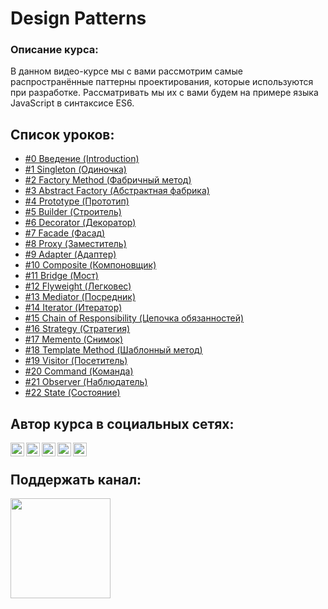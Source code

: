 #  Design Patterns

### Описание курса:
В данном видео-курсе мы с вами рассмотрим самые распространённые паттерны проектирования, которые используются при разработке. Рассматривать мы их с вами будем на примере языка JavaScript в синтаксисе ES6.

## Список уроков:
- [#0 Введение (Introduction)](https://youtu.be/RyY6x_6ws4s)
- [#1 Singleton (Одиночка)](https://youtu.be/GrYs0qDQEp0)
- [#2 Factory Method (Фабричный метод)](https://youtu.be/wmla1hxxvQI)
- [#3 Abstract Factory (Абстрактная фабрика)](https://youtu.be/LDA4riuzgiw)
- [#4 Prototype (Прототип)](https://youtu.be/nDth2LO5ra4)
- [#5 Builder (Строитель)](https://youtu.be/P36gibfPaXs)
- [#6 Decorator (Декоратор)](https://youtu.be/gXvKHKQB2DI)
- [#7 Facade (Фасад)](https://youtu.be/AWXBbIK-KMo)
- [#8 Proxy (Заместитель)](https://youtu.be/9GvBg7pTOUY)
- [#9 Adapter (Адаптер)](https://youtu.be/w6O9Kr41frc)
- [#10 Composite (Компоновщик)](https://youtu.be/H-CwPjUB5Rw)
- [#11 Bridge (Мост)](https://youtu.be/pNVuMif0bc0)
- [#12 Flyweight (Легковес)](https://youtu.be/hlxRecs_r3Y)
- [#13 Mediator (Посредник)](https://youtu.be/tWZfcmmGf1w)
- [#14 Iterator (Итератор)](https://youtu.be/bjH4NHItd3U)
- [#15 Chain of Responsibility (Цепочка обязанностей)](https://youtu.be/stpzkOFoWdY)
- [#16 Strategy (Стратегия)](https://youtu.be/te-teUr0N_w)
- [#17 Memento (Снимок)](https://youtu.be/kAY-ozumlr4)
- [#18 Template Method (Шаблонный метод)](https://youtu.be/kFDEyshivVc)
- [#19 Visitor (Посетитель)](https://youtu.be/dyg13zxD9xw)
- [#20 Command (Команда)](https://youtu.be/jWsyfeOkv9Q)
- [#21 Observer (Наблюдатель)](https://youtu.be/LgfWY2bDAtA)
- [#22 State (Состояние)](https://youtu.be/W_11rR4UFNw)

## Автор курса в социальных сетях:

[<img align="left" alt="webDev | YouTube" width="22px" src="https://cdn.jsdelivr.net/npm/simple-icons@v3/icons/youtube.svg" />][youtube]
[<img align="left" alt="webDev | Instagram" width="22px" src="https://cdn.jsdelivr.net/npm/simple-icons@v3/icons/instagram.svg" />][instagram]
[<img align="left" alt="webDev | LinkedIn" width="22px" src="https://cdn.jsdelivr.net/npm/simple-icons@v3/icons/linkedin.svg" />][linkedin]
[<img align="left" alt="webDev | VK" width="22px" src="https://cdn.jsdelivr.net/npm/simple-icons@v3/icons/vk.svg" />][vk]
[<img align="left" alt="webDev | Twitter" width="22px" src="https://cdn.jsdelivr.net/npm/simple-icons@v3/icons/twitter.svg" />][twitter]&nbsp;

## Поддержать канал:

<a href="https://www.patreon.com/YauhenKavalchuk" target="_blank">
  <img src="https://c5.patreon.com/external/logo/become_a_patron_button@2x.png" width="160" alt="">
</a>

[youtube]: https://youtube.com/YauhenKavalchuk
[instagram]: https://instagram.com/YauhenKavalchuk
[linkedin]: https://linkedin.com/in/YauhenKavalchuk
[vk]: https://vk.com/YauhenKavalchuk
[twitter]: https://twitter.com/YauhenKavalchuk